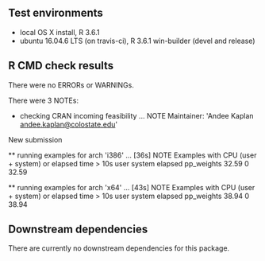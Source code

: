 ## Test environments
* local OS X install, R 3.6.1
* ubuntu 16.04.6 LTS (on travis-ci), R 3.6.1
win-builder (devel and release)

## R CMD check results
There were no ERRORs or WARNINGs.

There were 3 NOTEs:

* checking CRAN incoming feasibility ... NOTE
Maintainer: 'Andee Kaplan <andee.kaplan@colostate.edu>'

New submission

** running examples for arch 'i386' ... [36s] NOTE
Examples with CPU (user + system) or elapsed time > 10s
            user system elapsed
pp_weights 32.59      0   32.59

** running examples for arch 'x64' ... [43s] NOTE
Examples with CPU (user + system) or elapsed time > 10s
            user system elapsed
pp_weights 38.94      0   38.94


## Downstream dependencies
There are currently no downstream dependencies for this package.




